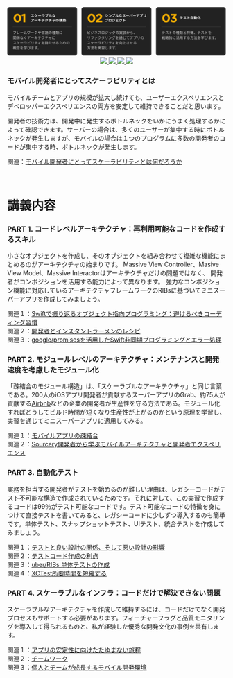 <a href="https://fastcampus.co.kr/dev_red_rsj?utm_source=soojin-github&utm_medium=readme&utm_campaign=soojin">
  <img src="https://github.com/nsoojin/MiniSuperApp-jp/blob/main/assets/rosoojin-point-web.png?raw=true" />
</a>

<div align = "center">
  <a href="https://fastcampus.co.kr/dev_red_rsj?utm_source=soojin-github&utm_medium=readme&utm_campaign=soojin">
    <img src="https://img.shields.io/badge/강의-패스트캠퍼스-red?style=flat" />
  </a>
  <a href="https://soojin.ro">
    <img src="https://img.shields.io/badge/iOS개발자-노수진-orange?style=flat" />
  </a>
  <a href="https://github.com/nsoojin/MiniSuperApp-fastcampus">
    <img src="https://img.shields.io/badge/실습 프로젝트-미니슈퍼앱-378805?style=flat" />
  </a>
  <a href="https://github.com/nsoojin/MiniSuperApp-fastcampus/discussions/categories/아무-질문이나-환영합니다">
    <img src="https://img.shields.io/badge/질문-환영-ffda00?style=flat" />
  </a>
</div>

### モバイル開発者にとってスケーラビリティとは

モバイルチームとアプリの規模が拡大し続けても、ユーザーエクスペリエンスとデベロッパーエクスペリエンスの両方を安定して維持できることだと思います。

開発者の技術力は、開発中に発生するボトルネックをいかにうまく処理するかによって確認できます。サーバーの場合は、多くのユーザーが集中する時にボトルネックが発生しますが、モバイルの場合は１つのプログラムに多数の開発者のコードが集中する時、ボトルネックが発生します。

関連：[モバイル開発者にとってスケーラビリティとは何だろうか](https://soojin.ro/blog/scalability-jp)

<br>

# 講義内容

### PART 1. コードレベルアーキテクチャ：再利用可能なコードを作成するスキル

小さなオブジェクトを作成し、そのオブジェクトを組み合わせて複雑な機能にまとめるのがアーキテクチャの始まりです。
Massive View Controller、Masive View Model、Massive Interactorはアーキテクチャだけの問題ではなく、
開発者がコンポジションを活用する能力によって異なります。 
強力なコンポジション機能に対応しているアーキテクチャフレームワークのRIBsに基づいてミニスーパーアプリを作成してみましょう。

関連１：[Swiftで振り返るオブジェクト指向プログラミング：避けるべきコーディング習慣](https://soojin.ro/blog/solid-principles-in-swift-jp)
<br>
関連２：[開発者とインスタントラーメンのレシピ](https://soojin.ro/blog/programmer-and-ramyun-jp)
<br>
関連３：[google/promisesを活用したSwift非同期プログラミングとエラー処理](https://soojin.ro/blog/using-google-promises-swift-jp)

### PART 2. モジュールレベルのアーキテクチャ：メンテナンスと開発速度を考慮したモジュール化

「疎結合のモジュール構造」は、「スケーラブルなアーキテクチャ」と同じ言葉である。200人のiOSアプリ開発者が貢献するスーパーアプリのGrab、約75人が貢献する[Airbnb](https://medium.com/airbnb-engineering/designing-for-productivity-in-a-large-scale-ios-application-9376a430a0bf)などの企業の開発者が生産性を守る方法である。モジュール化すればどうしてビルド時間が短くなり生産性が上がるのかという原理を学習し、実習を通じてミニスーパーアプリに適用してみる。


関連１：[モバイルアプリの疎結合](https://soojin.ro/blog/loose-coupling-jp)
<br>
関連２：[Sourcery開発者から学ぶモバイルアーキテクチャと開発者エクスペリエンス](https://soojin.ro/blog/pragmatic-programmer-jp)

### PART 3. 自動化テスト

実務を担当する開発者がテストを始めるのが難しい理由は、レガシーコードがテスト不可能な構造で作成されているためです。それに対して、この実習で作成するコードは99％がテスト可能なコードです。テスト可能なコードの特徴を身につけて直接テストを書いてみると、レガシーコードに少しずつ導入するのも簡単です。単体テスト、スナップショットテスト、UIテスト、統合テストを作成してみましょう。

関連１：[テストと良い設計の関係、そして悪い設計の影響](https://soojin.ro/blog/tests-and-design-jp)
<br>
関連２：[テストコード作成の利点](https://soojin.ro/blog/writing-test-code-jp)
<br>
関連３：[uber/RIBs 単体テストの作成](https://soojin.ro/blog/unit-testing-ribs-jp)
<br>
関連４：[XCTest所要時間を短縮する](https://soojin.ro/blog/application-library-test-jp)

### PART 4. スケーラブルなインフラ：コードだけで解決できない問題

スケーラブルなアーキテクチャを作成して維持するには、コードだけでなく開発プロセスもサポートする必要があります。フィーチャーフラグと品質モニタリングを導入して得られるものと、私が経験した優秀な開発文化の事例を共有します。

関連１：[アプリの安定性に向けたたゆまない旅程](https://soojin.ro/blog/journey-to-app-stability-jp)
<br>
関連２：[チームワーク](https://soojin.ro/blog/teamwork-jp)
<br>
関連３：[個人とチームが成長するモバイル開発環境](https://soojin.ro/blog/mobile-platform-jp)
